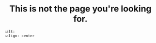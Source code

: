 <center><h1>This is not the page you're looking for.</h1></center>

```{image} 404.gif
:alt: 
:align: center
```
